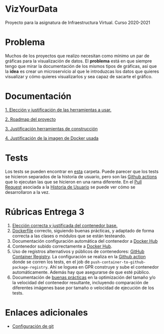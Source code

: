 # VizYourData
Proyecto para la asignatura de Infraestructura Virtual. Curso 2020-2021

# Problema

Muchos de los proyectos que realizo necesitan como mínimo un par de gráficas para la visualización de datos. 
El **problema** está en que siempre tengo que mirar la documentación de los mismos tipos de gráficas,
así que la **idea** es crear un microservicio al que le introduzcas los datos que quieres visualizar 
y cómo quieres visualizarlos y sea capaz de sacarte el gráfico.

# Documentación

[1. Elección y justificación de las herramientas a usar.](docs/herramientas.md)

[2. Roadmap del proyecto](docs/roadmap.md)

[3. Justificación herramientas de construcción](docs/herramientas_construccion.md)

[4. Justificación de la imagen de Docker usada](docs/justificacion_imagen_docker.md)


# Tests

Los tests se pueden encontrar en [esta](tests/unit) carpeta. Puede parecer que los tests se hicieron separados de la
historia de usuario, pero son las [Github actions](https://github.com/cecimerelo/VizYourData/issues/12) que lo ejecutan
las que se hicieron en una rama diferente. En el [Pull Request](https://github.com/cecimerelo/VizYourData/pull/14/files)
asociada a la [Historia de Usuario](https://github.com/cecimerelo/VizYourData/issues/13) se puede ver cómo se 
desarrollaron a la vez. 

# Rúbricas Entrega 3

1. [Elección correcta y justificada del contenedor base.](docs/justificacion_imagen_docker.md)
2. [Dockerfile](https://github.com/cecimerelo/VizYourData/blob/main/Dockerfile) correcto, siguiendo buenas prácticas, 
y adaptado de forma correcta a las clases o módulos que se están testeando.
3. Documentación configuración automática del contenedor a [Docker Hub](docs/configuracion_docker_hub)
4. Contenedor subido correctamente a [Docker Hub](https://hub.docker.com/repository/docker/cecimerelo/vizyourdata/).
5. Uso de registros alternativos y públicos de contenedores: [GitHub Container Registry](https://github.com/cecimerelo?tab=packages).
La configuración se realiza en la [Github action](https://github.com/cecimerelo/VizYourData/blob/main/.github/workflows/run_test.yml)
donde se corren los tests, en el job de `push-container-to-github-package-registry`. Ahí se loguea en GPR construye
y sube el contenedor automáticamente. Además hay que asegurarse de que esté público.
6. Documentación de [buenas prácticas](docs/justificacion_imagen_docker.md) en la optimización del tamaño y/o la 
velocidad del contenedor resultante, incluyendo comparación de diferentes imágenes base por tamaño o velocidad de ejecución de los tests.


# Enlaces adicionales

* [Configuración de git](docs/config_git.md)
